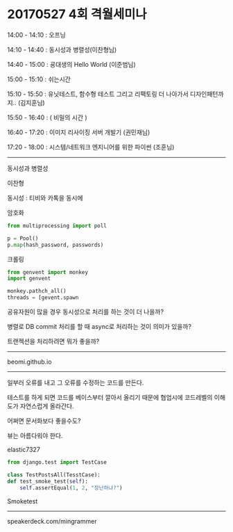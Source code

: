# 20170527 4회 격월세미나

14:00 - 14:10 : 오프닝

14:10 - 14:40 : 동시성과 병렬성(이찬형님)

14:40 - 15:00 : 굥대생의 Hello World (이준범님)

15:00 - 15:10 : 쉬는시간

15:10 - 15:50 : 유닛테스트, 함수형 테스트 그리고 리팩토링 더 나아가서 디자인패턴까지.. (김지훈님)

15:50 - 16:40 : ( 비밀의 시간 )

16:40 - 17:20 : 이미지 리사이징 서버 개발기 (권민재님)

17:20 - 18:00 : 시스템/네트워크 엔지니어를 위한 파이썬 (조훈님)

----

동시성과 병렬성 

이찬형

동시성 : 티비와 카톡을 동시에

암호화
```py
from multiprocessing import poll

p = Pool()
p.map(hash_password, passwords)
```


크롤링
```py
from genvent import monkey
import genvent

monkey.pathch_all()
threads = [gevent.spawn
```

공유자원이 많을 경우 동시성으로 처리를 하는 것이 더 나을까?

병렬로 DB commit 처리를 할 때 async로 처리하는 것이 의미가 있을까?

트랜젝션을 처리하려면 뭐가 좋을까?

----

beomi.github.io

----

일부러 오류를 내고 그 오류를 수정하는 코드를 만든다.

테스트를 하게 되면 코드를 베이스부터 깔아서 올리기 때문에 협업시에 코드레벨의 이해도가 자연스럽게 올라간다.

어쩌면 문서화보다 좋을수도?

뷰는 아름다워야 한다.

elastic7327


```py
from django.test import TestCase

class TestPostsAll(TesstCase):
def test_smoke_test(self):
    self.assertEqual(1, 2, "장난하냐?")

```


Smoketest

----


speakerdeck.com/mingrammer


